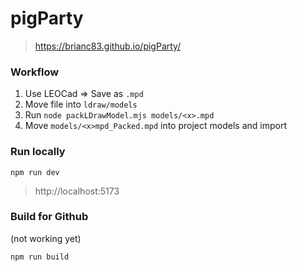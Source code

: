 # pigParty

> https://brianc83.github.io/pigParty/

### Workflow

1. Use LEOCad => Save as `.mpd`
2. Move file into `ldraw/models`
3. Run `node packLDrawModel.mjs models/<x>.mpd`
4. Move `models/<x>mpd_Packed.mpd` into project models and import

### Run locally
```
npm run dev
```
> http://localhost:5173

### Build for Github
(not working yet)
```
npm run build
```
